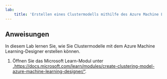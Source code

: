 ```yaml
---
lab:
    title: 'Erstellen eines Clustermodells mithilfe des Azure Machine Learning-Designers'
---
```


## Anweisungen
In diesem Lab lernen Sie, wie Sie Clustermodelle mit dem Azure Machine Learning-Designer erstellen können.

1.	Öffnen Sie das Microsoft Learn-Modul unter „https://docs.microsoft.com/learn/modules/create-clustering-model-azure-machine-learning-designer/“.

